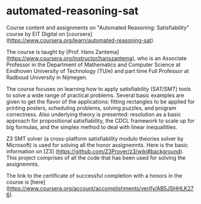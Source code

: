 # automated-reasoning-sat
Course content and assignments on "Automated Reasoning: Satisfiability" course by EIT Digital on [coursera] (https://www.coursera.org/learn/automated-reasoning-sat).

The course is taught by [Prof. Hans Zantema] (https://www.coursera.org/instructor/hanszantema), who is an Associate Professor in the Department of Mathematics and Computer Science at Eindhoven University of Technology (TU/e) and part time Full Professor at Radboud University in Nijmegen.

The course focuses on learning how to apply satisfiability (SAT/SMT) tools to solve a wide range of practical problems.
Several basic examples are given to get the flavor of the applications: fitting rectangles to be applied for printing posters, scheduling problems, solving puzzles, 
and program correctness. Also underlying theory is presented: resolution as a basic approach for propositional satisfiability, the CDCL framework to scale up for big formulas,
and the simplex method to deal with linear inequallities.

Z3 SMT solver (a cross-platform satisfiability modulo theories solver by Microsoft) is used for solving all the honor assignemnts. 
Here is the basic information on [Z3] (https://github.com/Z3Prover/z3/wiki#background).
This project comprises of all the code that has been used for solving the assignemnts.

The link to the certificate of successful completion with a honors in the course is [here] (https://www.coursera.org/account/accomplishments/verify/AB5JSHHLK276).
